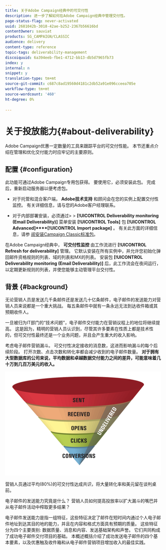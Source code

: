 ```yaml
---
title: 关于Adobe Campaign经典中的可交付性
description: 进一步了解如何在Adobe Campaign经典中管理交付性。
page-status-flag: never-activated
uuid: 2681042b-3018-42ae-b252-2367b56616bd
contentOwner: sauviat
products: SG_CAMPAIGN/CLASSIC
audience: delivery
content-type: reference
topic-tags: deliverability-management
discoiquuid: 6a394eeb-fbe1-4712-bb13-db5d7965fb73
index: y
internal: n
snippet: y
translation-type: tm+mt
source-git-commit: c687c8ad19560d4181c2db52a91e096cceea705e
workflow-type: tm+mt
source-wordcount: '460'
ht-degree: 0%

---
```



# 关于投放能力{#about-deliverability}

Adobe Campaign优惠一定数量的工具来跟踪平台的可交付性能。 本节还重点介绍在管理和优化交付能力时应牢记的主要原则。

## 配置 {#configuration}

此功能可通过Adobe Campaign专用包获得。 要使用它，必须安装此包。 完成后，重新启动服务器以便考虑包。
* 对于托管和混合客户端， **Adobe技术支持** 和顾问会在您的实例上配置交付性监控。 有关详细信息，请与您的Adobe客户经理联系。

* 对于内部部署安装，必须通过> > **[!UICONTROL Deliverability monitoring (Email Deliverability)]** 菜单安装 **[!UICONTROL Tools]** 包 **[!UICONTROL Advanced]****[!UICONTROL Import package]** 。 有关此方面的详细信息，请参 [阅安装Campaign Classic标准包](../../installation/using/installing-campaign-standard-packages.md)。

在Adobe Campaign经典中， **可交付性监控** 由工作流进行 **[!UICONTROL Refresh for deliverability]** 管理。 它默认安装在所有实例中，并允许您初始化弹回邮件资格规则的列表、域的列表和MX的列表。 安装包 **[!UICONTROL Deliverability monitoring (Email Deliverability)]** 后，此工作流会在夜间运行，以定期更新规则的列表，并使您能够主动管理平台交付性。

## 背景 {#background}

无论营销人员是发送几千条邮件还是发送几十亿条邮件，电子邮件的发送能力对营销人员来说都是一个重大挑战。 每五条邮件中就有一条永远无法到达收件箱或其预期收件人。

一旦被归为IT部门的“技术问题”，电子邮件交付能力在营销议程上的地位将继续提高。 这是因为，精明的营销人员认识到，尽管其许多要素在性质上都是技术性的，但可交付性最终还是一个业务问题，并且会产生重大的收入影响。

考虑电子邮件营销漏斗。 可交付性决定接收的消息数，这进而影响漏斗的每个后续阶段。 打开次数、点击次数和转化率都会减少收到的电子邮件数量。 **对于拥有大型数据库的公司来说，平均数据和卓越数据交付能力之间的差异，可能意味着几十万到几百万美元的收入。**

![](assets/deliverability_overview_1.png)

营销人员通过平均(80%)的可交付性达成共识，将大量转化率和美元留在谈判桌前。

电子邮件的发送能力究竟是什么？ 营销人员如何提高投放率以扩大漏斗的嘴巴并从电子邮件活动中榨取更多结果？

电子邮件发送能力是指一组特征，这些特征决定了邮件在短时间内通过个人电子邮件地址到达其目的地的能力，并且在内容和格式方面具有预期的质量。 这些特征分为四个主要类别: 数据质量、消息和内容、发送基础架构和声誉。 它们共同构成了成功电子邮件交付项目的基础。 本概述概括介绍了成功发送电子邮件的四个基本要素，以及优惠触及收件箱和从电子邮件营销项目增加收入的最佳实践。

<!--![](assets/deliverability_overview_2.png)-->
